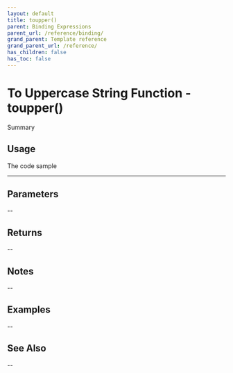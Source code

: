 ```yaml
---
layout: default
title: toupper()
parent: Binding Expressions
parent_url: /reference/binding/
grand_parent: Template reference
grand_parent_url: /reference/
has_children: false
has_toc: false
---
```


# To Uppercase String Function - toupper()

Summary

## Usage

 The code sample

---

## Parameters

--

## Returns 

--

## Notes


-- 

## Examples


--


## See Also


--

